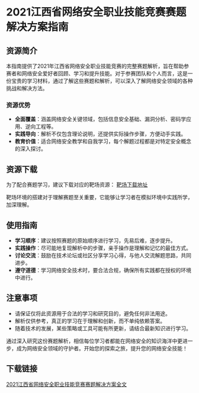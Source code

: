 # 2021江西省网络安全职业技能竞赛赛题解决方案指南

## 资源简介

本指南提供了2021年江西省网络安全职业技能竞赛的完整赛题解析，旨在帮助参赛者和网络安全爱好者回顾、学习和提升技能。对于参赛团队和个人而言，这是一份宝贵的学习材料，通过了解这些赛题和解析，可以深入了解网络安全领域的各种挑战和解决方法。

### 资源优势

- **全面覆盖**：涵盖网络安全关键领域，包括信息安全基础、漏洞分析、密码学应用、逆向工程等。
- **实践导向**：解析不仅包含理论说明，还提供实际操作步骤，方便动手实践。
- **教育价值**：适合网络安全教学和自我学习，每个解题过程都是对特定安全概念的深入探讨。

## 资源下载

为了配合赛题学习，建议下载对应的靶场资源：
[靶场下载地址](https://www.syjshare.com/res/V8HA5H1V)

靶场环境的搭建对于理解赛题至关重要，它能够让学习者在模拟环境中实践所学，加深理解。

## 使用指南

- **学习顺序**：建议按照赛题的原始顺序进行学习，先易后难，逐步提升。
- **实践操作**：尽可能地复现解析中的步骤，亲手操作是理解和记忆的最佳方式。
- **讨论交流**：鼓励在技术论坛或社区分享学习心得，与他人交流解题思路，共同进步。
- **遵守道德**：学习网络安全技术时，要合法合规，确保所有实践都在授权的环境中进行。

## 注意事项

- 请保证仅将此资源用于合法的学习和研究目的，避免任何非法用途。
- 解析仅供参考，真正的学习在于理解和创新，而不单纯依赖答案。
- 随着技术的发展，某些策略或工具可能有所更新，请结合最新知识进行学习。

通过深入研究这份赛题解析，相信每位学习者都能在网络安全的知识海洋中更进一步，成为网络安全领域的守护者。开始您的探索之旅，提升您的网络安全技能！

## 下载链接

[2021江西省网络安全职业技能竞赛赛题解决方案全文](https://pan.quark.cn/s/f90225a21d86)